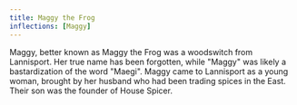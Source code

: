 ```yaml
---
title: Maggy the Frog
inflections: [Maggy]
---
```


Maggy, better known as Maggy the Frog was a woodswitch from Lannisport. Her true name has been forgotten, while "Maggy" was likely a bastardization of the word "Maegi". Maggy came to Lannisport as a young woman, brought by her husband who had been trading spices in the East. Their son was the founder of House Spicer. 


